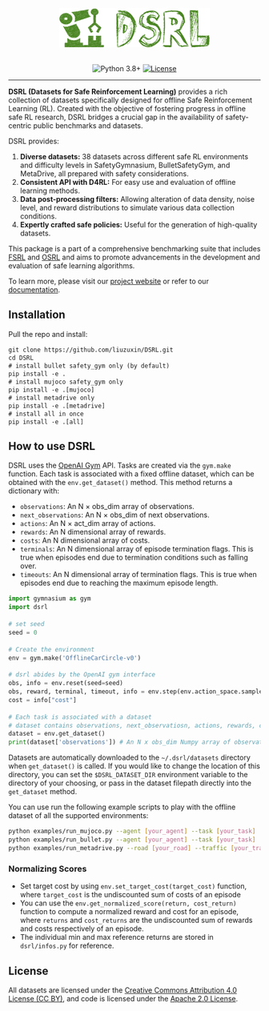 <div align="center">
  <a href="http://fsrl.readthedocs.io"><img width="300px" height="auto" src="docs/_static/images/dsrl-logo.png"></a>
</div>

<br/>

<div align="center">

  <a>![Python 3.8+](https://img.shields.io/badge/Python-3.8%2B-brightgreen.svg)</a>
  [![License](https://img.shields.io/badge/License-Apache_2.0-blue.svg)](#license)
  <!-- [![Documentation Status](https://img.shields.io/readthedocs/fsrl?logo=readthedocs)](https://fsrl.readthedocs.io) -->
  <!-- [![CodeCov](https://codecov.io/github/liuzuxin/fsrl/branch/main/graph/badge.svg?token=BU27LTW9F3)](https://codecov.io/github/liuzuxin/fsrl)
  [![Tests](https://github.com/liuzuxin/fsrl/actions/workflows/test.yml/badge.svg)](https://github.com/liuzuxin/fsrl/actions/workflows/test.yml) -->
  <!-- [![CodeCov](https://img.shields.io/codecov/c/github/liuzuxin/fsrl/main?logo=codecov)](https://app.codecov.io/gh/liuzuxin/fsrl) -->
  <!-- [![tests](https://img.shields.io/github/actions/workflow/status/liuzuxin/fsrl/test.yml?label=tests&logo=github)](https://github.com/liuzuxin/fsrl/tree/HEAD/tests) -->
  <!-- [![PyPI](https://img.shields.io/pypi/v/fsrl?logo=pypi)](https://pypi.org/project/fsrl) -->
  <!-- [![GitHub Repo Stars](https://img.shields.io/github/stars/liuzuxin/fsrl?color=brightgreen&logo=github)](https://github.com/liuzuxin/fsrl/stargazers)
  [![Downloads](https://static.pepy.tech/personalized-badge/fsrl?period=total&left_color=grey&right_color=blue&left_text=downloads)](https://pepy.tech/project/fsrl) -->

</div>

---


**DSRL (Datasets for Safe Reinforcement Learning)** provides a rich collection of datasets specifically designed for offline Safe Reinforcement Learning (RL). Created with the objective of fostering progress in offline safe RL research, DSRL bridges a crucial gap in the availability of safety-centric public benchmarks and datasets. 

DSRL provides:

1. **Diverse datasets:** 38 datasets across different safe RL environments and difficulty levels in SafetyGymnasium, BulletSafetyGym, and MetaDrive, all prepared with safety considerations.
2. **Consistent API with D4RL:** For easy use and evaluation of offline learning methods.
3. **Data post-processing filters:** Allowing alteration of data density, noise level, and reward distributions to simulate various data collection conditions.
4. **Expertly crafted safe policies:** Useful for the generation of high-quality datasets.

This package is a part of a comprehensive benchmarking suite that includes [FSRL](https://github.com/liuzuxin/fsrl) and [OSRL](https://github.com/liuzuxin/osrl) and aims to promote advancements in the development and evaluation of safe learning algorithms.

To learn more, please visit our [project website](http://www.offline-saferl.org) or refer to our [documentation](./docs).

## Installation

Pull the repo and install:
```
git clone https://github.com/liuzuxin/DSRL.git
cd DSRL
# install bullet safety_gym only (by default)
pip install -e .
# install mujoco safety_gym only
pip install -e .[mujoco]
# install metadrive only
pip install -e .[metadrive]
# install all in once
pip install -e .[all]
```

## How to use DSRL
DSRL uses the [OpenAI Gym](https://github.com/openai/gym) API. Tasks are created via the `gym.make` function. Each task is associated with a fixed offline dataset, which can be obtained with the `env.get_dataset()` method. This method returns a dictionary with:
- `observations`: An N × obs_dim array of observations.
- `next_observations`: An N × obs_dim of next observations.
- `actions`: An N × act_dim array of actions.
- `rewards`: An N dimensional array of rewards.
- `costs`: An N dimensional array of costs.
- `terminals`: An N dimensional array of episode termination flags. This is true when episodes end due to termination conditions such as falling over.
- `timeouts`: An N dimensional array of termination flags. This is true when episodes end due to reaching the maximum episode length.

```python
import gymnasium as gym
import dsrl

# set seed
seed = 0

# Create the environment
env = gym.make('OfflineCarCircle-v0')

# dsrl abides by the OpenAI gym interface
obs, info = env.reset(seed=seed)
obs, reward, terminal, timeout, info = env.step(env.action_space.sample())
cost = info["cost"]

# Each task is associated with a dataset
# dataset contains observations, next_observatiosn, actions, rewards, costs, terminals, timeouts
dataset = env.get_dataset()
print(dataset['observations']) # An N x obs_dim Numpy array of observations
```

Datasets are automatically downloaded to the `~/.dsrl/datasets` directory when `get_dataset()` is called. If you would like to change the location of this directory, you can set the `$DSRL_DATASET_DIR` environment variable to the directory of your choosing, or pass in the dataset filepath directly into the `get_dataset` method.

You can use run the following example scripts to play with the offline dataset of all the supported environments: 

``` bash
python examples/run_mujoco.py --agent [your_agent] --task [your_task]
python examples/run_bullet.py --agent [your_agent] --task [your_task]
python examples/run_metadrive.py --road [your_road] --traffic [your_traffic] 
```

### Normalizing Scores
- Set target cost by using `env.set_target_cost(target_cost)` function, where `target_cost` is the undiscounted sum of costs of an episode
- You can use the `env.get_normalized_score(return, cost_return)` function to compute a normalized reward and cost for an episode, where `returns` and `cost_returns` are the undiscounted sum of rewards and costs respectively of an episode. 
- The individual min and max reference returns are stored in `dsrl/infos.py` for reference.


## License

All datasets are licensed under the [Creative Commons Attribution 4.0 License (CC BY)](https://creativecommons.org/licenses/by/4.0/), and code is licensed under the [Apache 2.0 License](https://www.apache.org/licenses/LICENSE-2.0.html).